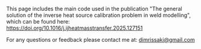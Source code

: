 This page includes the main code used in the publication "The general solution of the inverse heat source calibration problem in weld modelling", which can be found here: 
https://doi.org/10.1016/j.ijheatmasstransfer.2025.127151

For any questions or feedback please contact me at: dimrissaki@gmail.com
